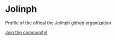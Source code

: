 # Jolinph

Profile of the offical the Jolinph github organization 

<a href="https://discord.gg/BZhm2WpHJv">Join the community!</a>
